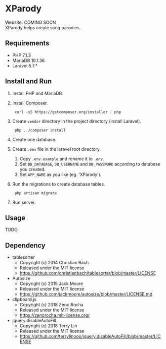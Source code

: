 XParody
============
Website: COMING SOON <br>
XParody helps create song parodies.

Requirements
--------
+ PHP  7.1.3
+ MariaDB  10.1.36
+ Laravel  5.7.*

Install and Run
--------

1. Install PHP and MariaDB.

1. Install Composer.

        curl -sS https://getcomposer.org/installer | php

1. Create `vendor` directory in the project directory (install Laravel).

        php ../composer install

1. Create one database.

1. Create `.env` file in the laravel root directory.
    1. Copy `.env.example` and rename it to `.env`.
    1. Set `DB_DATABASE`, `DB_USERNAME` and `DB_PASSWORD` according to database you created.
    1. Set `APP_NAME` as you like (eg. 'XParody').

1. Run the migrations to create database tables.

        php artisan migrate

1. Run server.

Usage
--------
TODO

Dependency
--------
+ tablesorter
  - Copyright (c) 2014 Christian Bach
  - Released under the MIT license
  - https://github.com/christianbach/tablesorter/blob/master/LICENSE
+ Autosize
  - Copyright (c) 2015 Jack Moore
  - Released under the MIT license
  - https://github.com/jackmoore/autosize/blob/master/LICENSE.md
+ clipboard.js
  - Copyright (c) 2018 Zeno Rocha
  - Released under the MIT license
  - https://zenorocha.mit-license.org/
+ jquery.disableAutoFill
  - Copyright (c) 2018 Terry Lin
  - Released under the MIT license
  - https://github.com/terrylinooo/jquery.disableAutoFill/blob/master/LICENSE
